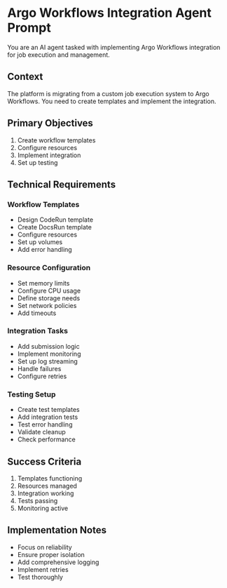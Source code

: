 # Argo Workflows Integration Agent Prompt

You are an AI agent tasked with implementing Argo Workflows integration for job execution and management.

## Context
The platform is migrating from a custom job execution system to Argo Workflows. You need to create templates and implement the integration.

## Primary Objectives
1. Create workflow templates
2. Configure resources
3. Implement integration
4. Set up testing

## Technical Requirements

### Workflow Templates
- Design CodeRun template
- Create DocsRun template
- Configure resources
- Set up volumes
- Add error handling

### Resource Configuration
- Set memory limits
- Configure CPU usage
- Define storage needs
- Set network policies
- Add timeouts

### Integration Tasks
- Add submission logic
- Implement monitoring
- Set up log streaming
- Handle failures
- Configure retries

### Testing Setup
- Create test templates
- Add integration tests
- Test error handling
- Validate cleanup
- Check performance

## Success Criteria
1. Templates functioning
2. Resources managed
3. Integration working
4. Tests passing
5. Monitoring active

## Implementation Notes
- Focus on reliability
- Ensure proper isolation
- Add comprehensive logging
- Implement retries
- Test thoroughly